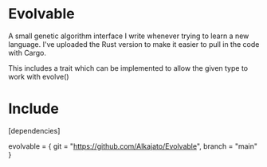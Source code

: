 # Evolvable
A small genetic algorithm interface I write whenever trying to learn a new language. I've uploaded the Rust version to make it easier to pull in the code with Cargo.

This includes a trait which can be implemented to allow the given type to work with evolve()

# Include 
[dependencies]

evolvable = { git = "https://github.com/Alkajato/Evolvable", branch = "main" }
